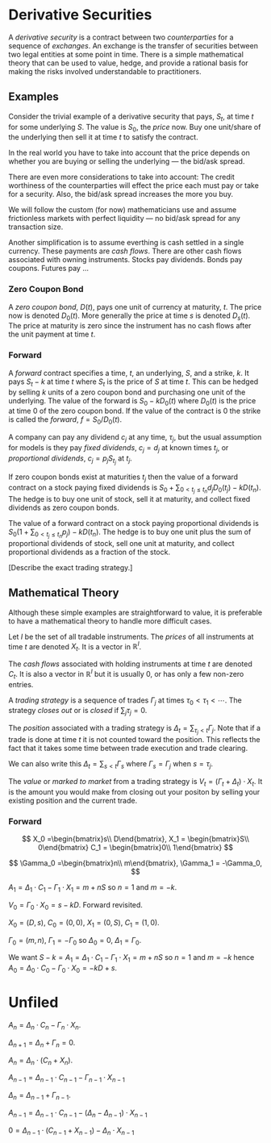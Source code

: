 # Derivative Securities

A _derivative security_ is a contract between two _counterparties_ for a
sequence of _exchanges_. An exchange is the transfer of securities between
two legal entities at some point in time.  There is a simple mathematical
theory that can be used to value, hedge, and provide a rational basis
for making the risks involved understandable to practitioners.

## Examples

Consider the trivial example of a derivative security that pays, $S_t$,
at time $t$ for some underlying $S$.  The value is $S_0$, the _price_ now.
Buy one unit/share of the underlying then sell it at time $t$ to satisfy
the contract.

In the real world you have to take into account that the price depends on
whether you are buying or selling the underlying &mdash; the bid/ask
spread.

There are even more considerations to take into account: The credit
worthiness of the counterparties will effect the price each must pay or
take for a security.  Also, the bid/ask spread increases the more you
buy.

We will follow the custom (for now) mathematicians use and assume
frictionless markets with perfect liquidity &mdash; no bid/ask spread
for any transaction size.

Another simplification is to assume everthing is cash settled in a
single currency. These payments are _cash flows_. There are other
cash flows associated with owning instruments. Stocks pay dividends.
Bonds pay coupons. Futures pay ...

### Zero Coupon Bond

A _zero coupon bond_, $D(t)$, pays one unit of currency at maturity, $t$.
The price now is denoted $D_0(t)$. More generally the price at time $s$
is denoted $D_s(t)$. The price at maturity is zero since the instrument
has no cash flows after the unit payment at time $t$.

### Forward

A _forward_ contract specifies a time, $t$, an underlying, $S$, and
a strike, $k$. It pays $S_t - k$ at time $t$ where $S_t$ is the price
of $S$ at time $t$. This can be hedged by selling $k$ units of a zero
coupon bond and purchasing one unit of the underlying.  The value of
the forward is $S_0 - kD_0(t)$ where $D_0(t)$ is the price at time 0 of
the zero coupon bond. If the value of the contract is $0$ the strike is
called the _forward_, $f = S_0/D_0(t)$.

A company can pay any dividend $c_j$ at any time, $\tau_j$, but the usual
assumption for models is they pay _fixed dividends_, $c_j = d_j$ at known
times $t_j$, or _proportional dividends_, $c_j = p_jS_{t_j}$ at $t_j$.

If zero coupon bonds exist at maturities $t_j$ then the value of a
forward contract on a stock paying fixed dividends is $S_0 + \sum_{0 <
t_j \le t_n} d_jD_0(t_j) - kD(t_n)$.  The hedge is to buy one unit of stock,
sell it at maturity, and collect fixed dividends as zero coupon bonds.

The value of a forward contract on a stock paying proportional dividends
is $S_0(1 + \sum_{0 < t_j \le t_n} p_j) - kD(t_n)$.  The hedge is to buy
one unit plus the sum of proportional dividends of stock, sell one unit
at maturity, and collect proportional dividends as a fraction of the stock.

[Describe the exact trading strategy.]

## Mathematical Theory

Although these simple examples are straightforward to value, it is
preferable to have a mathematical theory to handle more difficult cases.

Let $I$ be the set of all tradable instruments.
The _prices_ of all instruments at time $t$ are denoted $X_t$.
It is a vector in $\mathbb{R}^I$.

The _cash flows_ associated with holding instruments at time $t$ are
denoted $C_t$.  It is also a vector in $\mathbb{R}^I$ but it is usually 0,
or has only a few non-zero entries.

A _trading strategy_ is a sequence of trades $\Gamma_j$ at times
$\tau_0 < \tau_1 < \cdots$. The strategy _closes out_ or is _closed_
if $\sum_j \tau_j = 0$.

The _position_ associated with a trading strategy is
$\Delta_t = \sum_{\tau_j < t} \Gamma_j$. Note that if a trade is done
at time $t$ it is not counted toward the position. This reflects the
fact that it takes some time between trade execution and trade clearing.

We can also write this $\Delta_t = \sum_{s<t} \Gamma_s$ where $\Gamma_s =
\Gamma_j$ when $s = \tau_j$.

The _value_ or _marked to market_ from a trading strategy is $V_t =
(\Gamma_t + \Delta_t)\cdot X_t$. It is the amount you would make from
closing out your positon by selling your existing position and the
current trade.

### Forward

$$
X_0 =\begin{bmatrix}s\\ D\end{bmatrix},
X_1 = \begin{bmatrix}S\\ 0\end{bmatrix}
C_1 = \begin{bmatrix}0\\ 1\end{bmatrix}
$$ 

$$
\Gamma_0 =\begin{bmatrix}n\\ m\end{bmatrix}, \Gamma_1 = -\Gamma_0,
$$ 

$A_1 = \Delta_1\cdot C_1 - \Gamma_1\cdot X_1 = m + nS$
so $n = 1$ and $m = -k$.

$V_0 = \Gamma_0\cdot X_0 = s - kD$.
Forward revisited. 

$X_0 = (D, s)$, $C_0 = (0, 0)$, $X_1 = (0, S)$, $C_1 = (1, 0)$.

$\Gamma_0 = (m, n)$, $\Gamma_1 = -\Gamma_0$ so
$\Delta_0 = 0$, $\Delta_1 = \Gamma_0$.

We want $S - k = A_1 = \Delta_1 \cdot C_1 - \Gamma_1 \cdot X_1
= m + nS$ so $n = 1$ and $m = -k$ hence
$A_0 = \Delta_0 \cdot C_0 -\Gamma_0 \cdot X_0 = -kD + s$.

# Unfiled

$A_n = \Delta_n\cdot C_n - \Gamma_n\cdot X_n$.

$\Delta_{n+1} = \Delta_n + \Gamma_n = 0$.

$A_n = \Delta_n\cdot(C_n + X_n)$.

$A_{n-1} = \Delta_{n-1}\cdot C_{n-1} - \Gamma_{n-1}\cdot X_{n-1}$

$\Delta_n = \Delta_{n-1} + \Gamma_{n-1}$.

$A_{n-1} = \Delta_{n-1}\cdot C_{n-1} - (\Delta_n - \Delta_{n-1})\cdot X_{n-1}$

$0 = \Delta_{n-1}\cdot(C_{n-1} + X_{n-1}) - \Delta_n\cdot X_{n-1}$
